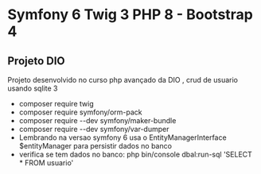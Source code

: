 # Symfony 6 Twig 3 PHP 8 - Bootstrap 4

## Projeto DIO

Projeto desenvolvido no curso php avançado da DIO , crud de usuario usando sqlite 3

- composer require twig
- composer require symfony/orm-pack
- composer require --dev symfony/maker-bundle
- composer require --dev symfony/var-dumper
- Lembrando na versao symfony 6 usa o EntityManagerInterface $entityManager para persistir dados no banco
- verifica se tem dados no banco: php bin/console dbal:run-sql 'SELECT * FROM usuario'